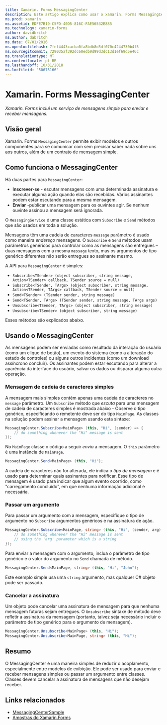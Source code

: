 ```yaml
---
title: Xamarin. Forms MessagingCenter
description: Este artigo explica como usar o xamarin. Forms MessagingCenter para enviar e receber mensagens, a reduzir o acoplamento entre classes, como modelos de exibição.
ms.prod: xamarin
ms.assetid: EDFE7B19-C5FD-40D5-816C-FAE56532E885
ms.technology: xamarin-forms
author: davidbritch
ms.author: dabritch
ms.date: 07/01/2016
ms.openlocfilehash: 7fef4443cacba0fa8bdb8d5df070c4244730b4f5
ms.sourcegitcommit: 729035af392dc60edb9d99d3dc13d1ef69d5e46c
ms.translationtype: MT
ms.contentlocale: pt-BR
ms.lasthandoff: 10/31/2018
ms.locfileid: "50675166"
---
```

# <a name="xamarinforms-messagingcenter"></a>Xamarin. Forms MessagingCenter

_Xamarin. Forms inclui um serviço de mensagens simple para enviar e receber mensagens._

<a name="Overview" />

## <a name="overview"></a>Visão geral

Xamarin. Forms `MessagingCenter` permite exibir modelos e outros componentes para se comunicar com sem precisar saber nada sobre uns aos outros, além de um contrato de mensagem simple.

<a name="How_the_MessagingCenter_Works" />

## <a name="how-the-messagingcenter-works"></a>Como funciona o MessagingCenter

Há duas partes para `MessagingCenter`:

-  **Inscrever-se** - escutar mensagens com uma determinada assinatura e executar alguma ação quando elas são recebidas. Vários assinantes podem estar escutando para a mesma mensagem.
-  **Enviar** -publicar uma mensagem para os ouvintes agir. Se nenhum ouvinte assinou a mensagem será ignorada.


O `MessagingService` é uma classe estática com `Subscribe` e `Send` métodos que são usados em toda a solução.

Mensagens têm uma cadeia de caracteres `message` parâmetro é usado como maneira *endereço* mensagens. O `Subscribe` e `Send` métodos usam parâmetros genéricos para controlar como as mensagens são entregues – duas mensagens com a mesma `message` texto, mas os argumentos de tipo genérico diferentes não serão entregues ao assinante mesmo.

A API para `MessagingCenter` é simples:

- `Subscribe<TSender> (object subscriber, string message, Action<TSender> callback, TSender source = null)`
- `Subscribe<TSender, TArgs> (object subscriber, string message, Action<TSender, TArgs> callback, TSender source = null)`
- `Send<TSender> (TSender sender, string message)`
- `Send<TSender, TArgs> (TSender sender, string message, TArgs args)`
- `Unsubscribe<TSender, TArgs> (object subscriber, string message)`
- `Unsubscribe<TSender> (object subscriber, string message)`

Esses métodos são explicados abaixo.

<a name="Using_the_MessagingCenter" />

## <a name="using-the-messagingcenter"></a>Usando o MessagingCenter

As mensagens podem ser enviadas como resultado da interação do usuário (como um clique de botão), um evento do sistema (como a alteração do estado de controles) ou alguns outros incidentes (como um download assíncrono concluir). Os assinantes podem estar escutando para alterar a aparência da interface do usuário, salvar os dados ou disparar alguma outra operação.

### <a name="simple-string-message"></a>Mensagem de cadeia de caracteres simples

A mensagem mais simples contém apenas uma cadeia de caracteres no `message` parâmetro. Um `Subscribe` método que *escuta* para uma mensagem de cadeia de caracteres simples é mostrada abaixo - Observe o tipo genérico, especificando o remetente deve ser do tipo `MainPage`. As classes na solução podem assinar a mensagem usando esta sintaxe:

```csharp
MessagingCenter.Subscribe<MainPage> (this, "Hi", (sender) => {
    // do something whenever the "Hi" message is sent
});
```

No `MainPage` classe o código a seguir *envia* a mensagem. O `this` parâmetro é uma instância de `MainPage`.

```csharp
MessagingCenter.Send<MainPage> (this, "Hi");
```

A cadeia de caracteres não for alterada, ele indica o *tipo de mensagem* e é usado para determinar quais assinantes para notificar. Esse tipo de mensagem é usado para indicar que algum evento ocorrido, como "carregamento concluído", em que nenhuma informação adicional é necessária.

### <a name="passing-an-argument"></a>Passar um argumento

Para passar um argumento com a mensagem, especifique o tipo de argumento no `Subscribe` argumentos genéricos e na assinatura de ação.

```csharp
MessagingCenter.Subscribe<MainPage, string> (this, "Hi", (sender, arg) => {
    // do something whenever the "Hi" message is sent
    // using the 'arg' parameter which is a string
});
```

Para enviar a mensagem com o argumento, inclua o parâmetro de tipo genérico e o valor do argumento no `Send` chamada de método.

```csharp
MessagingCenter.Send<MainPage, string> (this, "Hi", "John");
```

Este exemplo simple usa uma `string` argumento, mas qualquer C# objeto pode ser passado.

### <a name="unsubscribe"></a>Cancelar a assinatura

Um objeto pode cancelar uma assinatura de mensagem para que nenhuma mensagem futuras sejam entregues. O `Unsubscribe` sintaxe de método deve refletir a assinatura da mensagem (portanto, talvez seja necessário incluir o parâmetro de tipo genérico para o argumento de mensagem).

```csharp
MessagingCenter.Unsubscribe<MainPage> (this, "Hi");
MessagingCenter.Unsubscribe<MainPage, string> (this, "Hi");
```

<a name="Summary" />

## <a name="summary"></a>Resumo

O MessagingCenter é uma maneira simples de reduzir o acoplamento, especialmente entre modelos de exibição. Ele pode ser usado para enviar e receber mensagens simples ou passar um argumento entre classes. Classes devem cancelar a assinatura de mensagens que não desejam receber.


## <a name="related-links"></a>Links relacionados

- [MessagingCenterSample](https://developer.xamarin.com/samples/UsingMessagingCenter)
- [Amostras do Xamarin.Forms](https://github.com/xamarin/xamarin-forms-samples)
